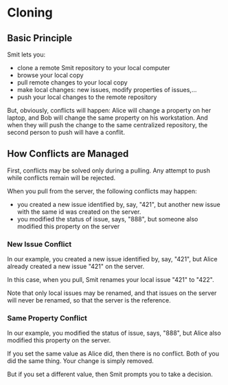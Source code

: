# Cloning

## Basic Principle

Smit lets you:

- clone a remote Smit repository to your local computer
- browse your local copy
- pull remote changes to your local copy
- make local changes: new issues, modify properties of issues,...
- push your local changes to the remote repository

But, obviously, conflicts will happen: Alice will change a property on her laptop, and Bob will change the same property on his workstation. And when they will push the change to the same centralized repository, the second person to push will have a conflit.



## How Conflicts are Managed

First, conflicts may be solved only during a pulling. Any attempt to push while conflicts remain will be rejected.

When you pull from the server, the following conflicts may happen:

- you created a new issue identified by, say, "421", but another new issue with the same id was created on the server.
- you modified the status of issue, says, "888", but someone also modified this property on the server


### New Issue Conflict

In our example, you created a new issue identified by, say, "421", but Alice already created a new issue "421" on the server.

In this case, when you pull, Smit renames your local issue "421" to "422".

Note that only local issues may be renamed, and that issues on the server will never be renamed, so that the server is the reference.


### Same Property Conflict

In our example, you modified the status of issue, says, "888", but Alice also modified this property on the server.

If you set the same value as Alice did, then there is no conflict. Both of you did the same thing. Your change is simply removed.

But if you set a different value, then Smit prompts you to take a decision.


